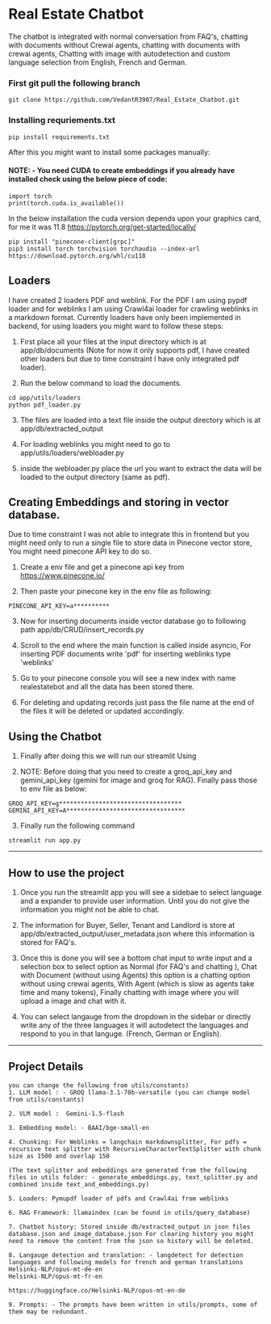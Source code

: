 # Real Estate Chatbot

The chatbot is integrated with normal conversation from FAQ's, chatting with documents without Crewai agents, chatting with documents with crewai agents, Chatting with image with autodetection and custom language selection from English, French and German.



### First git pull the following branch
```
git clone https://github.com/VedantR3907/Real_Estate_Chatbot.git
````

### Installing requriements.txt
```
pip install requirements.txt
```

After this you might want to install some packages manually:

#### NOTE: - You need CUDA to create embeddings if you already have installed check using the below piece of code:
```
import torch
print(torch.cuda.is_available())
```

In the below installation the cuda version depends upon your graphics card, for me it was 11.8
https://pytorch.org/get-started/locally/
```
pip install "pinecone-client[grpc]"
pip3 install torch torchvision torchaudio --index-url https://download.pytorch.org/whl/cu118
```

## Loaders

I have created 2 loaders PDF and weblink. For the PDF I am using pypdf loader and for weblinks I am using Crawl4ai loader for crawling weblinks in a markdown format.
Currently loaders have only been implemented in backend, for using loaders you might want to follow these steps:

1. First place all your files at the input directory which is at 
app/db/documents (Note for now it only supports pdf, I have created other loaders but due to time constraint I have only integrated pdf loader).

2. Run the below command to load the documents.

```
cd app/utils/loaders
python pdf_loader.py
```

3. The files are loaded into a text file inside the output directory which is at app/db/extracted_output

4. For loading weblinks you might need to go to app/utils/loaders/webloader.py

5. inside the webloader.py place the url you want to extract the data will be loaded to the output directory (same as pdf).

## Creating Embeddings and storing in vector database.

Due to time constraint I was not able to integrate this in frontend but you might need only to run a single file to store data in Pinecone vector store, You might need pinecone API key to do so.

1. Create a env file and get a pinecone api key from https://www.pinecone.io/ 

2. Then paste your pinecone key in the env file as following: 
```
PINECONE_API_KEY=a**********
```

3. Now for inserting documents inside vector database go to following path app/db/CRUD/insert_records.py

4. Scroll to the end where the main function is called inside asyncio, For inserting PDF documents write 'pdf' for inserting weblinks type 'weblinks'

5. Go to your pinecone console you will see a new index with name realestatebot and all the data has been stored there.

6. For deleting and updating records just pass the file name at the end of the files it will be deleted or updated accordingly.


## Using the Chatbot

1. Finally after doing this we will run our streamlit Using

2. NOTE: Before doing that you need to create a groq_api_key and gemini_api_key (gemini for image and groq for RAG). Finally pass those to env file as below:

```
GROQ_API_KEY=g**********************************
GEMINI_API_KEY=A*********************************
```

3. Finally run the following command
```
streamlit run app.py
```


___________________________________________________________________________

## How to use the project

1. Once you run the streamlit app you will see a sidebae to select language and a expander to provide user information. Until you do not give the information you might not be able to chat.

2. The information for Buyer, Seller, Tenant and Landlord is store at app/db/extracted_output/user_metadata.json where this information is stored for FAQ's.

3. Once this is done you will see a bottom chat input to write input and a selection box to select option as Normal (for FAQ's and chatting ), Chat with Document (without using Agents) this option is a chatting option without using crewai agents, With Agent (which is slow as agents take time and many tokens), Finally chatting with image where you will upload a image and chat with it.

4. You can select langauge from the dropdown in the sidebar or directly write any of the three languages it will autodetect the languages and respond to you in that languge. (French, German or English).


___________________________________________________________________________

## Project Details

```
you can change the following from utils/constants)
1. LLM model : - GROQ llama-3.1-70b-versatile (you can change model from utils/constants)

2. VLM model :  Gemini-1.5-flash

3. Embedding model: - BAAI/bge-small-en

4. Chunking: For Weblinks = langchain markdownsplitter, For pdfs = recursive text splitter with RecursiveCharacterTextSplitter with chunk size as 1500 and overlap 150

(The text splitter and embeddings are generated from the following files in utils folder: - generate_embeddings.py, text_splitter.py and combined inside text_and_embeddings.py)

5. Loaders: Pymupdf loader of pdfs and Crawl4ai from weblinks

6. RAG Framework: llamaindex (can be found in utils/query_database)

7. Chatbot history: Stored inside db/extracted_output in json files database.json and image_database.json For clearing history you might need to remove the content from the json so history will be deleted.

8. Langauge detection and translation: - langdetect for detection languages and following models for french and german translations
Helsinki-NLP/opus-mt-de-en
Helsinki-NLP/opus-mt-fr-en

https://huggingface.co/Helsinki-NLP/opus-mt-en-de

9. Prompts: - The prompts have been written in utils/prompts, some of them may be redundant.
```
